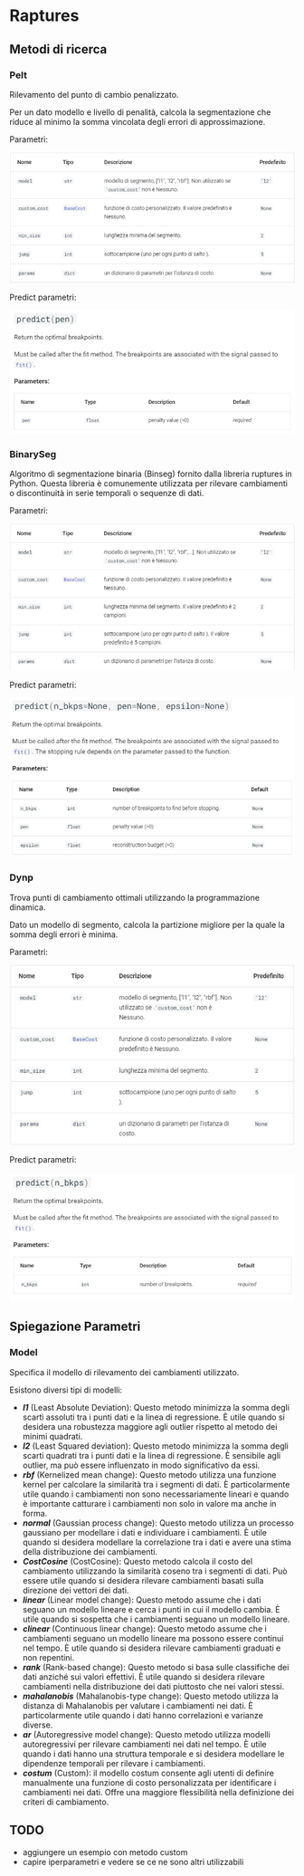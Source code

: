 # Raptures
## Metodi di ricerca
### Pelt
Rilevamento del punto di cambio penalizzato.

Per un dato modello e livello di penalità, calcola la segmentazione che riduce al minimo la somma vincolata degli errori di approssimazione.

Parametri:

![img_1.png](img/img_1.png)

Predict parametri:

![img_4.png](img/img_4.png)

### BinarySeg

Algoritmo di segmentazione binaria (Binseg) fornito dalla libreria ruptures in Python. Questa libreria è comunemente utilizzata per rilevare cambiamenti o discontinuità in serie temporali o sequenze di dati.


Parametri:

![img_2.png](img/img_2.png)

Predict parametri:

![img_5.png](img/img_5.png)

### Dynp
Trova punti di cambiamento ottimali utilizzando la programmazione dinamica.

Dato un modello di segmento, calcola la partizione migliore per la quale la somma degli errori è minima.

Parametri:


![img.png](img/img.png)

Predict parametri:

![img_3.png](img/img_3.png)

## Spiegazione Parametri
### Model
Specifica il modello di rilevamento dei cambiamenti utilizzato.

Esistono diversi tipi di modelli:

+ ***l1*** (Least Absolute Deviation): Questo metodo minimizza la somma degli scarti assoluti tra i punti dati e la linea di regressione. È utile quando si desidera una robustezza maggiore agli outlier rispetto al metodo dei minimi quadrati.
+ ***l2*** (Least Squared deviation): Questo metodo minimizza la somma degli scarti quadrati tra i punti dati e la linea di regressione. È sensibile agli outlier, ma può essere influenzato in modo significativo da essi.
+ ***rbf*** (Kernelized mean change): Questo metodo utilizza una funzione kernel per calcolare la similarità tra i segmenti di dati. È particolarmente utile quando i cambiamenti non sono necessariamente lineari e quando è importante catturare i cambiamenti non solo in valore ma anche in forma.
+ ***normal*** (Gaussian process change): Questo metodo utilizza un processo gaussiano per modellare i dati e individuare i cambiamenti. È utile quando si desidera modellare la correlazione tra i dati e avere una stima della distribuzione dei cambiamenti.
+ ***CostCosine*** (CostCosine): Questo metodo calcola il costo del cambiamento utilizzando la similarità coseno tra i segmenti di dati. Può essere utile quando si desidera rilevare cambiamenti basati sulla direzione dei vettori dei dati.
+ ***linear*** (Linear model change): Questo metodo assume che i dati seguano un modello lineare e cerca i punti in cui il modello cambia. È utile quando si sospetta che i cambiamenti seguano un modello lineare.
+ ***clinear*** (Continuous linear change): Questo metodo assume che i cambiamenti seguano un modello lineare ma possono essere continui nel tempo. È utile quando si desidera rilevare cambiamenti graduati e non repentini.
+ ***rank*** (Rank-based change): Questo metodo si basa sulle classifiche dei dati anziché sui valori effettivi. È utile quando si desidera rilevare cambiamenti nella distribuzione dei dati piuttosto che nei valori stessi.
+ ***mahalanobis*** (Mahalanobis-type change): Questo metodo utilizza la distanza di Mahalanobis per valutare i cambiamenti nei dati. È particolarmente utile quando i dati hanno correlazioni e varianze diverse.
+ ***ar*** (Autoregressive model change): Questo metodo utilizza modelli autoregressivi per rilevare cambiamenti nei dati nel tempo. È utile quando i dati hanno una struttura temporale e si desidera modellare le dipendenze temporali per rilevare i cambiamenti.
+ ***costum*** (Custom): il modello costum consente agli utenti di definire manualmente una funzione di costo personalizzata per identificare i cambiamenti nei dati. Offre una maggiore flessibilità nella definizione dei criteri di cambiamento.

## TODO
- aggiungere un esempio con metodo custom
- capire iperparametri e vedere se ce ne sono altri utilizzabili
